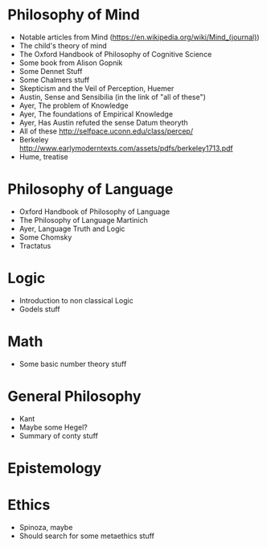 # Philosophy of Mind
- Notable articles from Mind (https://en.wikipedia.org/wiki/Mind_(journal))
- The child's theory of mind
- The Oxford Handbook of Philosophy of Cognitive Science
- Some book from Alison Gopnik
- Some Dennet Stuff
- Some Chalmers stuff
- Skepticism and the Veil of Perception, Huemer
- Austin, Sense and Sensibilia (in the link of "all of these")
- Ayer, The problem of Knowledge
- Ayer, The foundations of Empirical Knowledge
- Ayer, Has Austin refuted the sense Datum theoryth
- All of these http://selfpace.uconn.edu/class/percep/
- Berkeley http://www.earlymoderntexts.com/assets/pdfs/berkeley1713.pdf
- Hume, treatise

# Philosophy of Language
- Oxford Handbook of Philosophy of Language
- The Philosophy of Language Martinich
- Ayer, Language Truth and Logic
- Some Chomsky
- Tractatus

# Logic
- Introduction to non classical Logic
- Godels stuff

# Math
- Some basic number theory stuff

# General Philosophy
- Kant
- Maybe some Hegel?
- Summary of conty stuff

# Epistemology

# Ethics
- Spinoza, maybe
- Should search for some metaethics stuff
